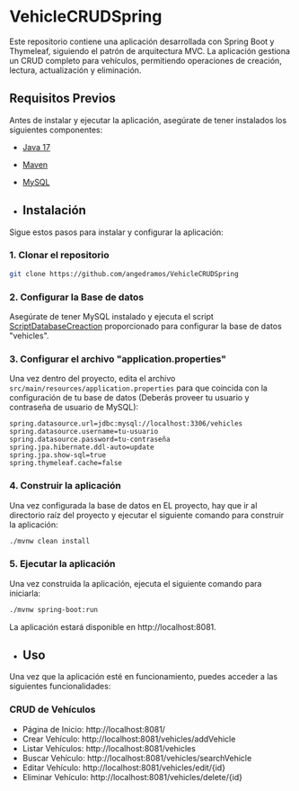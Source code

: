 # VehicleCRUDSpring
Este repositorio contiene una aplicación desarrollada con Spring Boot y Thymeleaf, siguiendo el patrón de arquitectura MVC. La aplicación gestiona un CRUD completo para vehículos, permitiendo operaciones de creación, lectura, actualización y eliminación.

## Requisitos Previos

Antes de instalar y ejecutar la aplicación, asegúrate de tener instalados los siguientes componentes:

- [Java 17](https://www.oracle.com/java/technologies/javase-jdk17-downloads.html)
- [Maven](https://maven.apache.org/install.html)
- [MySQL](https://dev.mysql.com/downloads/installer/)

- ## Instalación

Sigue estos pasos para instalar y configurar la aplicación:

### 1. Clonar el repositorio
```bash
git clone https://github.com/angedramos/VehicleCRUDSpring
```
### 2. Configurar la Base de datos

Asegúrate de tener MySQL instalado y ejecuta el script [ScriptDatabaseCreaction](https://github.com/angedramos/VehicleCRUDSpring/blob/master/ScriptVehiclesDatabase.sql) proporcionado para configurar la base de datos "vehicles".

### 3. Configurar el archivo "application.properties"

Una vez dentro del proyecto, edita el archivo `src/main/resources/application.properties` para que coincida con la configuración de tu base de datos (Deberás proveer tu usuario y contraseña de usuario de MySQL):
```properties
spring.datasource.url=jdbc:mysql://localhost:3306/vehicles
spring.datasource.username=tu-usuario
spring.datasource.password=tu-contraseña
spring.jpa.hibernate.ddl-auto=update
spring.jpa.show-sql=true
spring.thymeleaf.cache=false
```
### 4. Construir la aplicación

Una vez configurada la base de datos en EL proyecto, hay que ir al directorio raíz del proyecto y ejecutar el siguiente comando para construir la aplicación:
```bash
./mvnw clean install
```
### 5. Ejecutar la aplicación

Una vez construida la aplicación, ejecuta el siguiente comando para iniciarla:
```bash
./mvnw spring-boot:run
```
La aplicación estará disponible en http://localhost:8081.

- ## Uso
Una vez que la aplicación esté en funcionamiento, puedes acceder a las siguientes funcionalidades:

### CRUD de Vehículos

- Página de Inicio: http://localhost:8081/
- Crear Vehículo: http://localhost:8081/vehicles/addVehicle
- Listar Vehículos: http://localhost:8081/vehicles
- Buscar Vehículo: http://localhost:8081/vehicles/searchVehicle
- Editar Vehículo: http://localhost:8081/vehicles/edit/{id}
- Eliminar Vehículo: http://localhost:8081/vehicles/delete/{id}

